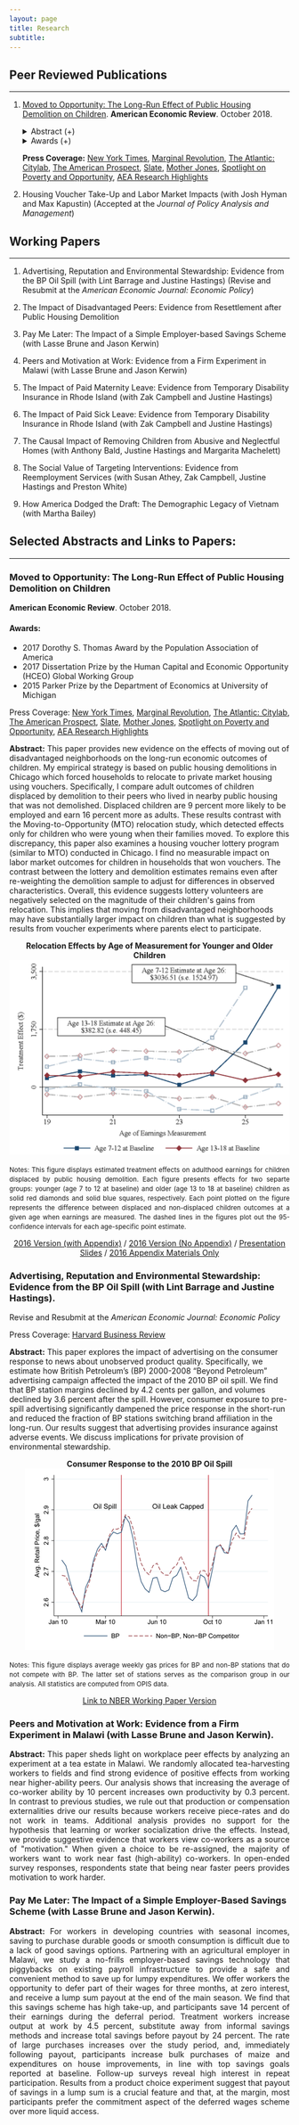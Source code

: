 ```yaml
---
layout: page
title: Research
subtitle: 
---
```


## Peer Reviewed Publications
----

1. [Moved to Opportunity: The Long-Run Effect of Public Housing Demolition on Children](https://www.aeaweb.org/articles?id=10.1257/aer.20161352). **American Economic Review**. October 2018.

   <details><summary>Abstract (+) </summary><br>
   <p align="justify">  
   This paper provides new evidence on the effects of moving out of disadvantaged neighborhoods on the long-run outcomes of children. I study public housing demolitions in Chicago, which forced low-income households to relocate to less disadvantaged neighborhoods using housing vouchers. Specifically, I compare young adult outcomes of displaced children to their peers who lived in nearby public housing that was not demolished. Displaced children are more likely to be employed and earn more in young adulthood. I also find that displaced children have fewer violent crime arrests. Children displaced at young ages have lower high school dropout rates.<br>  
   </p>   
   </details>
   
   <details><summary>Awards (+) </summary><br>

    - 2017 Dorothy S. Thomas Award by the Population Association of America
    - 2017 Dissertation Prize by the Human Capital and Economic Opportunity (HCEO) Global Working Group 
    - 2015 Parker Prize by the Department of Economics at University of Michigan
  
   </details>   
  
   **Press Coverage:** [New York Times](http://www.nytimes.com/2016/03/27/upshot/growing-up-in-a-bad-neighborhood-does-more-harm-than-we-thought.html), [Marginal Revolution](http://marginalrevolution.com/marginalrevolution/2016/03/americas-poor-move-around-enough.html), [The Atlantic: Citylab](http://www.citylab.com/housing/2016/03/what-demolitions-of-chicagos-projects-in-1990-reveal-about-housing-vouchers/475809/), [The American Prospect](http://prospect.org/article/when-poor-move-do-they-move), [Slate](http://www.slate.com/blogs/xx_factor/2016/04/08/getting_poor_kids_out_of_poor_neighborhoods_helps_even_more_than_we_thought.html), [Mother Jones](http://www.motherjones.com/kevin-drum/2016/03/moving-kids-out-bad-neighborhoods-big-deal), [Spotlight on Poverty and Opportunity](http://spotlightonpoverty.org/spotlight-exclusives/big-benefits-moving-better-neighborhood/), [AEA Research Highlights](https://www.aeaweb.org/research/public-housing-demolition-forced-relocation-impact-employment-earnings)

2. Housing Voucher Take-Up and Labor Market Impacts (with Josh Hyman and Max Kapustin) (Accepted at the *Journal of Policy Analysis and Management*)
 

## Working Papers
----

1. Advertising, Reputation and Environmental Stewardship: Evidence from the BP Oil Spill (with Lint Barrage and Justine Hastings) (Revise and Resubmit at the *American Economic Journal: Economic Policy*)

2. The Impact of Disadvantaged Peers: Evidence from Resettlement after Public Housing Demolition

3. Pay Me Later: The Impact of a Simple Employer-based Savings Scheme (with Lasse Brune and Jason Kerwin)

4. Peers and Motivation at Work: Evidence from a Firm Experiment in Malawi (with Lasse Brune and Jason Kerwin)

5. The Impact of Paid Maternity Leave: Evidence from Temporary Disability Insurance in Rhode Island (with Zak Campbell and Justine Hastings)

6. The Impact of Paid Sick Leave: Evidence from Temporary Disability Insurance in Rhode Island (with Zak Campbell and Justine Hastings)

7. The Causal Impact of Removing Children from Abusive and Neglectful Homes (with Anthony Bald, Justine Hastings and Margarita Machelett)

8. The Social Value of Targeting Interventions: Evidence from Reemployment Services (with Susan Athey, Zak Campbell, Justine Hastings and Preston White)

9. How America Dodged the Draft: The Demographic Legacy of Vietnam (with Martha Bailey)

## Selected Abstracts and Links to Papers:

---

### Moved to Opportunity: The Long-Run Effect of Public Housing Demolition on Children 

**American Economic Review**. October 2018.

#### Awards:

- 2017 Dorothy S. Thomas Award by the Population Association of America
- 2017 Dissertation Prize by the Human Capital and Economic Opportunity (HCEO) Global Working Group 
- 2015 Parker Prize by the Department of Economics at University of Michigan

Press Coverage: [New York Times](http://www.nytimes.com/2016/03/27/upshot/growing-up-in-a-bad-neighborhood-does-more-harm-than-we-thought.html), [Marginal Revolution](http://marginalrevolution.com/marginalrevolution/2016/03/americas-poor-move-around-enough.html), [The Atlantic: Citylab](http://www.citylab.com/housing/2016/03/what-demolitions-of-chicagos-projects-in-1990-reveal-about-housing-vouchers/475809/), [The American Prospect](http://prospect.org/article/when-poor-move-do-they-move), [Slate](http://www.slate.com/blogs/xx_factor/2016/04/08/getting_poor_kids_out_of_poor_neighborhoods_helps_even_more_than_we_thought.html), [Mother Jones](http://www.motherjones.com/kevin-drum/2016/03/moving-kids-out-bad-neighborhoods-big-deal), [Spotlight on Poverty and Opportunity](http://spotlightonpoverty.org/spotlight-exclusives/big-benefits-moving-better-neighborhood/), [AEA Research Highlights](https://www.aeaweb.org/research/public-housing-demolition-forced-relocation-impact-employment-earnings)

<p align="justify">

<b>Abstract:</b> This paper provides new evidence on the effects of moving out of disadvantaged neighborhoods on the long-run economic outcomes of children. My empirical strategy is based on public housing demolitions in Chicago which forced households to relocate to private market housing using vouchers. Specifically, I compare adult outcomes of children displaced by demolition to their peers who lived in nearby public housing that was not demolished. Displaced children are 9 percent more likely to be employed and earn 16 percent more as adults. These results contrast with the Moving-to-Opportunity (MTO) relocation study, which detected effects only for children who were young when their families moved. To explore this discrepancy, this paper also examines a housing voucher lottery program (similar to MTO) conducted in Chicago. I find no measurable impact on labor market outcomes for children in households that won vouchers. The contrast between the lottery and demolition estimates remains even after re-weighting the demolition sample to adjust for differences in observed characteristics. Overall, this evidence suggests lottery volunteers are negatively selected on the magnitude of their children's gains from relocation. This implies that moving from disadvantaged neighborhoods may have substantially larger impact on children than what is suggested by results from voucher experiments where parents elect to participate. 
</p>

<p align="center">
<b>  Relocation Effects by Age of Measurement for Younger and Older Children </b>
<br>
<img src="/img/figure_te_wages_byage_0713_vs_1318_alt_boxes_cropped.png" width="600"> 
</p>
<p align="justify">
<small> 
Notes: This figure displays estimated treatment effects on adulthood earnings for children displaced by public housing demolition. Each figure presents effects for two separte groups: younger (age 7 to 12 at baseline) and older (age 13 to 18 at baseline) children as solid red diamonds and solid blue squares, respectively. Each point plotted on the figure represents the difference between displaced and non-displaced children outcomes at a given age when earnings are measured. The dashed lines in the figures plot out the 95-confidence intervals for each age-specific point estimate. 
</small>
</p>


<p align="center">
<a href="http://www.ericchyn.com/files/Chyn_Moved_to_Opportunity.pdf" target="_top">2016 Version (with Appendix)</a> /    
<a href="http://www.ericchyn.com/files/Chyn_Moved_to_Opportunity_NoAppendix.pdf" target="_top">2016 Version (No Appendix)</a> / 
<a href="http://www.ericchyn.com/files/Chyn_Moved_to_Opportunity_Slides.pdf" target="_top">Presentation Slides</a> /
<a href="http://www.ericchyn.com/files/Appendix_Chyn_Moved_to_Opportunity.pdf" target="_top">2016 Appendix Materials Only</a>
</p>

### Advertising, Reputation and Environmental Stewardship: Evidence from the BP Oil Spill (with Lint Barrage and Justine Hastings).

Revise and Resubmit at the *American Economic Journal: Economic Policy*

Press Coverage: [Harvard Business Review](https://hbr.org/2014/02/study-green-advertising-helped-bp-recover-from-the-deepwater-horizon-spill)

<p align="justify">

<b>Abstract:</b> This paper explores the impact of advertising on the consumer response to news about unobserved product quality. Specifically, we estimate how British Petroleum’s (BP) 2000-2008 “Beyond Petroleum” advertising campaign affected the impact of the 2010 BP oil spill. We find that BP station margins declined by 4.2 cents per gallon, and volumes declined by 3.6 percent after the spill. However, consumer exposure to pre-spill advertising significantly dampened the price response in the short-run and reduced the fraction of BP stations switching brand affiliation in the long-run. Our results suggest that advertising provides insurance against adverse events. We discuss implications for private provision of environmental stewardship.
</p>

<p align="center">
<b> Consumer Response to the 2010 BP Oil Spill </b> 
<br>
<img src="/img/Figure1_BP_NonBPNonCompetitor_TimeSeries_2010_small.png">
</p>
<p align="justify">
<small>
Notes: This figure displays average weekly gas prices for BP and non-BP stations that do not compete with BP. The latter set of stations serves as the comparison group in our analysis. All statistics are computed from OPIS data. 
</small>
</p>

<p align="center">
<a href="http://www.nber.org/papers/w19838" target="_top">Link to NBER Working Paper Version</a>
</p>

### Peers and Motivation at Work: Evidence from a Firm Experiment in Malawi (with Lasse Brune and Jason Kerwin).

<p align="justify">
<b>Abstract:</b> This paper sheds light on workplace peer effects by analyzing an experiment at a tea estate in Malawi. We randomly allocated tea-harvesting workers to fields and find strong evidence of positive effects from working near higher-ability peers. Our analysis shows that increasing the average of co-worker ability by 10 percent increases own productivity by 0.3 percent. In contrast to previous studies, we rule out that production or compensation externalities drive our results because workers receive piece-rates and do not work in teams. Additional analysis provides no support for the hypothesis that learning or worker socialization drive the effects. Instead, we provide suggestive evidence that workers view co-workers as a source of "motivation." When given a choice to be re-assigned, the majority of workers want to work near fast (high-ability) co-workers. In open-ended survey responses, respondents state that being near faster peers provides motivation to work harder.
</p>

### Pay Me Later: The Impact of a Simple Employer-Based Savings Scheme (with Lasse Brune and Jason Kerwin).

<p align="justify">
<b>Abstract:</b> For workers in developing countries with seasonal incomes, saving to purchase durable goods or smooth consumption is difficult due to a lack of good savings options. Partnering with an agricultural employer in Malawi, we study a no-frills employer-based savings technology that piggybacks on existing payroll infrastructure to provide a safe and convenient method to save up for lumpy expenditures. We offer workers the opportunity to defer part of their wages for three months, at zero interest, and receive a lump sum payout at the end of the main season. We find that this savings scheme has high take-up, and participants save 14 percent of their earnings during the deferral period. Treatment workers increase output at work by 4.5 percent, substitute away from informal savings methods and increase total savings before payout by 24 percent. The rate of large purchases increases over the study period, and, immediately following payout, participants increase bulk purchases of maize and expenditures on house improvements, in line with top savings goals reported at baseline. Follow-up surveys reveal high interest in repeat participation. Results from a product choice experiment suggest that payout of savings in a lump sum is a crucial feature and that, at the margin, most participants prefer the commitment aspect of the deferred wages scheme over more liquid access.
</p>
